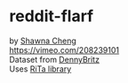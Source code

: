 # reddit-flarf
by [Shawna Cheng](www.shawnacheng.com)<br />
https://vimeo.com/208239101<br />
Dataset from [DennyBritz](http://github.com/dennybritz/rnn-tutorial-rnnlm)<br />
Uses [RiTa library](https://rednoise.org/rita/)<br />

